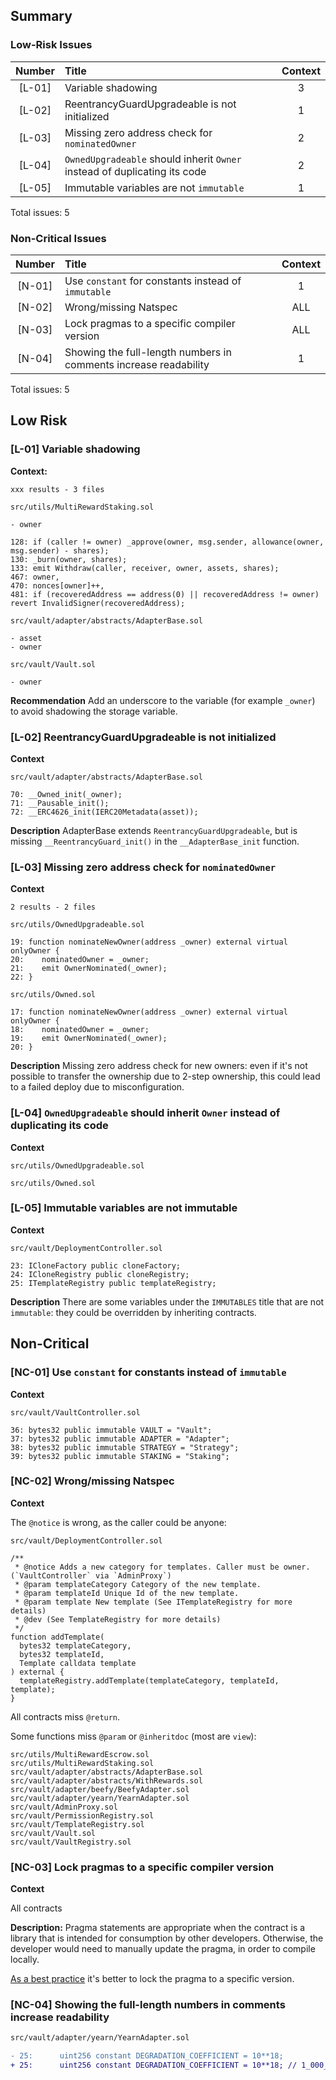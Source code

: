 ## Summary
### Low-Risk Issues
|Number|Title|Context|
|:--:|:-------|:--:|
|[L-01]| Variable shadowing | 3 |
|[L-02]| ReentrancyGuardUpgradeable is not initialized | 1 |
|[L-03]| Missing zero address check for `nominatedOwner` | 2 |
|[L-04]| `OwnedUpgradeable` should inherit `Owner` instead of duplicating its code | 2 |
|[L-05]| Immutable variables are not `immutable` | 1 |

Total issues: 5

### Non-Critical Issues
|Number|Title|Context|
|:--:|:-------|:--:|
|[N-01]| Use `constant` for constants instead of `immutable` | 1 |
|[N-02]| Wrong/missing Natspec | ALL |
|[N-03]| Lock pragmas to a specific compiler version | ALL |
|[N-04]| Showing the full-length numbers in comments increase readability | 1 |

Total issues: 5

## Low Risk
### [L-01] Variable shadowing 

**Context:**

```solidity
xxx results - 3 files

src/utils/MultiRewardStaking.sol

- owner

128: if (caller != owner) _approve(owner, msg.sender, allowance(owner, msg.sender) - shares);
130: _burn(owner, shares);
133: emit Withdraw(caller, receiver, owner, assets, shares);
467: owner,
470: nonces[owner]++,
481: if (recoveredAddress == address(0) || recoveredAddress != owner) revert InvalidSigner(recoveredAddress);

src/vault/adapter/abstracts/AdapterBase.sol

- asset
- owner

src/vault/Vault.sol

- owner
```

**Recommendation**
Add an underscore to the variable (for example `_owner`) to avoid shadowing the storage variable.

### [L-02] ReentrancyGuardUpgradeable is not initialized

**Context**

```solidity
src/vault/adapter/abstracts/AdapterBase.sol

70: __Owned_init(_owner);
71: __Pausable_init();
72: __ERC4626_init(IERC20Metadata(asset));      
```

**Description**
AdapterBase extends `ReentrancyGuardUpgradeable`, but is missing `__ReentrancyGuard_init()` in the `__AdapterBase_init` function.

### [L-03] Missing zero address check for `nominatedOwner`

**Context**

```solidity
2 results - 2 files

src/utils/OwnedUpgradeable.sol

19: function nominateNewOwner(address _owner) external virtual onlyOwner {
20:    nominatedOwner = _owner;
21:    emit OwnerNominated(_owner);
22: }

src/utils/Owned.sol

17: function nominateNewOwner(address _owner) external virtual onlyOwner {
18:    nominatedOwner = _owner;
19:    emit OwnerNominated(_owner);
20: }
```

**Description**
Missing zero address check for new owners: even if it's not possible to transfer the ownership due to 2-step ownership, this could lead to a failed deploy due to misconfiguration.

### [L-04] `OwnedUpgradeable` should inherit `Owner` instead of duplicating its code

**Context**

```solidity
src/utils/OwnedUpgradeable.sol

src/utils/Owned.sol
```

### [L-05] Immutable variables are not immutable

**Context**

```solidity
src/vault/DeploymentController.sol

23: ICloneFactory public cloneFactory;
24: ICloneRegistry public cloneRegistry;
25: ITemplateRegistry public templateRegistry;
```

**Description**
There are some variables under the `IMMUTABLES` title that are not `immutable`: they could be overridden by inheriting contracts.

## Non-Critical

### [NC-01] Use `constant` for constants instead of `immutable`

**Context**

```solidity
src/vault/VaultController.sol

36: bytes32 public immutable VAULT = "Vault";
37: bytes32 public immutable ADAPTER = "Adapter";
38: bytes32 public immutable STRATEGY = "Strategy";
39: bytes32 public immutable STAKING = "Staking";
```

### [NC-02] Wrong/missing Natspec

**Context**

The `@notice` is wrong, as the caller could be anyone:

```solidity
src/vault/DeploymentController.sol

/**
 * @notice Adds a new category for templates. Caller must be owner. (`VaultController` via `AdminProxy`)
 * @param templateCategory Category of the new template.
 * @param templateId Unique Id of the new template.
 * @param template New template (See ITemplateRegistry for more details)
 * @dev (See TemplateRegistry for more details)
 */
function addTemplate(
  bytes32 templateCategory,
  bytes32 templateId,
  Template calldata template
) external {
  templateRegistry.addTemplate(templateCategory, templateId, template);
}
```

All contracts miss `@return`.

Some functions miss `@param` or `@inheritdoc` (most are `view`):

```solidity
src/utils/MultiRewardEscrow.sol
src/utils/MultiRewardStaking.sol
src/vault/adapter/abstracts/AdapterBase.sol
src/vault/adapter/abstracts/WithRewards.sol
src/vault/adapter/beefy/BeefyAdapter.sol
src/vault/adapter/yearn/YearnAdapter.sol
src/vault/AdminProxy.sol
src/vault/PermissionRegistry.sol
src/vault/TemplateRegistry.sol
src/vault/Vault.sol
src/vault/VaultRegistry.sol
```

### [NC-03] Lock pragmas to a specific compiler version

**Context**

All contracts

**Description:**
Pragma statements are appropriate when the contract is a library that is intended for consumption by other developers. Otherwise, the developer would need to manually update the pragma, in order to compile locally.

[As a best practice](https://consensys.github.io/smart-contract-best-practices/development-recommendations/solidity-specific/locking-pragmas/) it's better to lock the pragma to a specific version.

### [NC-04] Showing the full-length numbers in comments increase readability

```diff
src/vault/adapter/yearn/YearnAdapter.sol

- 25:      uint256 constant DEGRADATION_COEFFICIENT = 10**18;
+ 25:      uint256 constant DEGRADATION_COEFFICIENT = 10**18; // 1_000_000_000_000_000_000
```